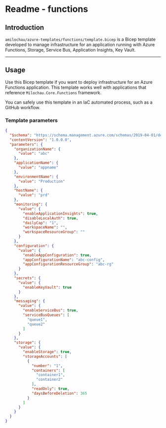 # Readme - functions

## Introduction

`amilochau/azure-templates/functions/template.bicep` is a Bicep template developed to manage infrastructure for an application running with Azure Functions, Storage, Service Bus, Application Insights, Key Vault.

---

## Usage

Use this Bicep template if you want to deploy infrastructure for an Azure Functions application. This template works well with applications that reference `Milochau.Core.Functions` framework.

You can safely use this template in an IaC automated process, such as a GitHub workflow.

### Template parameters

```json
{
  "$schema": "https://schema.management.azure.com/schemas/2019-04-01/deploymentParameters.json#",
  "contentVersion": "1.0.0.0",
  "parameters": {
    "organizationName": {
      "value": "abc"
    },
    "applicationName": {
      "value": "appname"
    },
    "environmentName": {
      "value": "Production"
    },
    "hostName": {
      "value": "prd"
    },
    "monitoring": {
      "value": {
        "enableApplicationInsights": true,
        "disableLocalAuth": true,
        "dailyCap": "1",
        "workspaceName": "",
        "workspaceResourceGroup": ""
      }
    },
    "configuration": {
      "value": {
        "enableAppConfiguration": true,
        "appConfigurationName": "abc-config",
        "appConfigurationResourceGroup": "abc-rg"
      }
    },
    "secrets": {
      "value": {
        "enableKeyVault": true
      }
    },
    "messaging": {
      "value": {
        "enableServiceBus": true,
        "serviceBusQueues": [
          "queue1",
          "queue2"
        ]
      }
    },
    "storage": {
      "value": {
        "enableStorage": true,
        "storageAccounts": [
          {
            "number": "1",
            "containers": [
              "container1",
              "container2"
            ],
            "readOnly": true,
            "daysBeforeDeletion": 365
          }
        ]
      }
    }
  }
}
```
